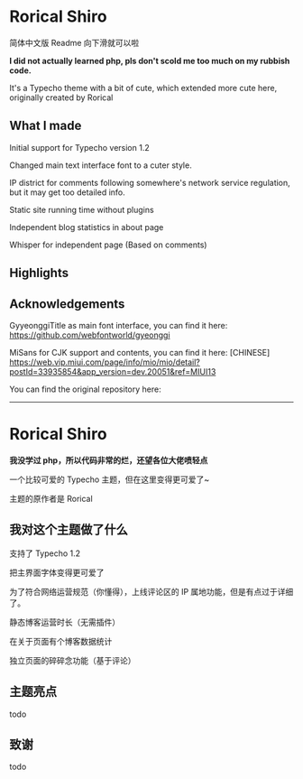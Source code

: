 # Rorical Shiro

简体中文版 Readme 向下滑就可以啦

**I did not actually learned php, pls don't scold me too much on my rubbish code.**

It's a Typecho theme with a bit of cute, which extended more cute here, originally created by Rorical

## What I made

Initial support for Typecho version 1.2

Changed main text interface font to a cuter style.

IP district for comments following somewhere's network service regulation, but it may get too detailed info.

Static site running time without plugins

Independent blog statistics in about page

Whisper for independent page (Based on comments)

## Highlights


## Acknowledgements
GyyeonggiTitle as main font interface, you can find it here:
https://github.com/webfontworld/gyeonggi

MiSans for CJK support and contents, you can find it here: [CHINESE]
https://web.vip.miui.com/page/info/mio/mio/detail?postId=33935854&app_version=dev.20051&ref=MIUI13

You can find the original repository here: 


---------------
# Rorical Shiro

**我没学过 php，所以代码非常的烂，还望各位大佬喷轻点**

一个比较可爱的 Typecho 主题，但在这里变得更可爱了~

主题的原作者是 Rorical

## 我对这个主题做了什么

支持了 Typecho 1.2

把主界面字体变得更可爱了

为了符合网络运营规范（你懂得），上线评论区的 IP 属地功能，但是有点过于详细了。

静态博客运营时长（无需插件）

在关于页面有个博客数据统计

独立页面的碎碎念功能（基于评论）

## 主题亮点

todo

## 致谢

todo
